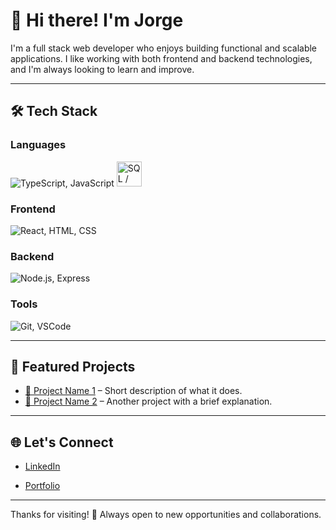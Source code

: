 # 👋 Hi there! I'm Jorge

I'm a full stack web developer who enjoys building functional and scalable applications. I like working with both frontend and backend technologies, and I'm always looking to learn and improve.

---

## 🛠️ Tech Stack

### Languages  
<p>
  <img src="https://skillicons.dev/icons?i=ts,js" alt="TypeScript, JavaScript" />
  <img src="https://cdn.jsdelivr.net/gh/devicons/devicon/icons/mysql/mysql-original.svg" height="40" alt="SQL / MySQL" title="SQL / MySQL" />
</p>


### Frontend  
<p>
  <img src="https://skillicons.dev/icons?i=react,html,css" alt="React, HTML, CSS" />
</p>

### Backend  
<p>
  <img src="https://skillicons.dev/icons?i=nodejs,express" alt="Node.js, Express" />
</p>

### Tools  
<p>
  <img src="https://skillicons.dev/icons?i=git,vscode" alt="Git, VSCode" />
</p>

---

## 📌 Featured Projects

- [🔗 Project Name 1](#) – Short description of what it does.  
- [🔗 Project Name 2](#) – Another project with a brief explanation.

---

## 🌐 Let's Connect

- [LinkedIn](https://www.linkedin.com/in/jorge-alonso-victorero-326503365)

- [Portfolio](https://jorgealonsov-portfolio.vercel.app/)

---

Thanks for visiting! 🚀 Always open to new opportunities and collaborations.
